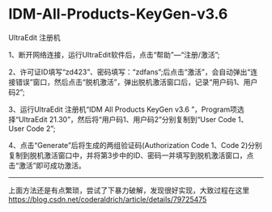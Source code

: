 # IDM-All-Products-KeyGen-v3.6
UltraEdit 注册机

1、断开网络连接，运行UltraEdit软件后，点击“帮助”—“注册/激活”;

2、许可证ID填写“zd423”、密码填写：“zdfans”;后点击“激活”，会自动弹出“连接错误”窗口，然后点击“脱机激活”，弹出脱机激活窗口后，记录“用户码1、用户码2”;

3、运行UltraEdit 注册机“IDM All Products KeyGen v3.6 ”，Program项选择“UltraEdit 21.30”，然后将“用户码1、用户码2”分别复制到“User Code 1、User Code 2”;

4、点击“Generate”后将生成的两组验证码(Authorization Code 1、Code 2)分别复制到脱机激活窗口中，并将第3步中的ID、密码一并填写到脱机激活窗口，点击“激活”即可成功激活。

*****************************************************************************************************************************************

上面方法还是有点繁琐，尝试了下暴力破解，发现很好实现，大致过程在这里
https://blog.csdn.net/coderaldrich/article/details/79725475
